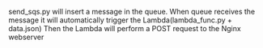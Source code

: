 send_sqs.py will insert a message in  the queue.
When queue receives the message it will automatically trigger the Lambda(lambda_func.py + data.json)
Then the Lambda will perform a POST request to the Nginx webserver
